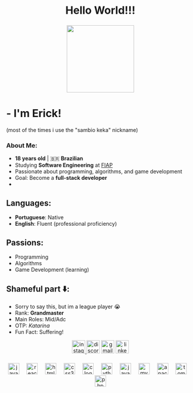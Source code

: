 <h1 align="center">Hello World!!!</h1>

###

<div align="center">
  <img height="180" src="https://i.pinimg.com/originals/16/95/1e/16951e2eb6f176328739e8862bfade8f.gif"  />
</div>


# - I'm Erick! 
(most of the times i use the "sambio keka" nickname)

### About Me:  
-  **18 years old** | 🇧🇷 **Brazilian** 
- Studying **Software Engineering** at [FIAP](https://www.fiap.com.br/)  
- Passionate about programming, algorithms, and game development  
- Goal: Become a **full-stack developer**
- 
## Languages:  
- **Portuguese**: Native  
- **English**: Fluent (professional proficiency)  

## Passions: 
- Programming
- Algorithms
- Game Development (learning)
  
## Shameful part ⬇️:
- Sorry to say this, but im a league player 😭
- Rank: **Grandmaster** 
- Main Roles: Mid/Adc
- OTP: *Katarina*  
- Fun Fact: Suffering!  


<div align="center">
  <a href="https://www.instagram.com/sambio_keka/" target="_blank">
    <img src="https://img.shields.io/static/v1?message=Instagram&logo=instagram&label=@sambiokeka&color=E4405F&logoColor=white&labelColor=E4505F&style=for-the-badge" height="35" alt="instagram logo"  />
  </a>
  <img src="https://img.shields.io/static/v1?message=Discord&logo=discord&label=sambiokeka&color=7289DA&logoColor=white&labelColor=9089DA&style=for-the-badge" height="35" alt="discord logo"  />
  <img src="https://img.shields.io/static/v1?message=Gmail&logo=gmail&label=yamassoli@gmail.com&color=D14836&logoColor=white&labelColor=D15836&style=for-the-badge" height="35" alt="gmail logo"  />
  <a href="https://www.linkedin.com/in/erick-jooji-b-7a3709339/" target="_blank">
    <img src="https://img.shields.io/static/v1?message=LinkedIn&logo=linkedin&label=Erick%20Jooji%20B.%20Yamashita&color=0077B5&logoColor=white&labelColor=0097B5&style=for-the-badge" height="35" alt="linkedin logo"  />
  </a>
</div>

###

<div align="center">
  <img src="https://cdn.jsdelivr.net/gh/devicons/devicon/icons/javascript/javascript-original.svg" height="30" alt="javascript logo"  />
  <img width="12" />
  <img src="https://cdn.jsdelivr.net/gh/devicons/devicon/icons/react/react-original.svg" height="30" alt="react logo"  />
  <img width="12" />
  <img src="https://cdn.jsdelivr.net/gh/devicons/devicon/icons/html5/html5-original.svg" height="30" alt="html5 logo"  />
  <img width="12" />
  <img src="https://cdn.jsdelivr.net/gh/devicons/devicon/icons/css3/css3-original.svg" height="30" alt="css3 logo"  />
  <img width="12" />
  <img src="https://cdn.jsdelivr.net/gh/devicons/devicon/icons/c/c-original.svg" height="30" alt="c logo"  />
  <img width="12" />
  <img src="https://cdn.jsdelivr.net/gh/devicons/devicon/icons/python/python-original.svg" height="30" alt="python logo"  />
  <img width="12" />
  <img src="https://cdn.jsdelivr.net/gh/devicons/devicon/icons/java/java-original.svg" height="30" alt="java logo"  />
  <img width="12" />
  <img src="https://cdn.jsdelivr.net/gh/devicons/devicon/icons/mysql/mysql-original.svg" height="30" alt="mysql logo"  />
  <img width="12" />
  <img src="https://cdn.jsdelivr.net/gh/devicons/devicon/icons/apache/apache-original.svg" height="30" alt="apache logo"  />
  <img width="12" />
  <img src="https://cdn.jsdelivr.net/gh/devicons/devicon/icons/tomcat/tomcat-line-wordmark.svg" height="30" alt="tomcat logo"  />
  <img width="12" />
  <img src="https://cdn.jsdelivr.net/gh/devicons/devicon/icons/php/php-plain.svg" height="30" alt="php logo"  />
</div>

